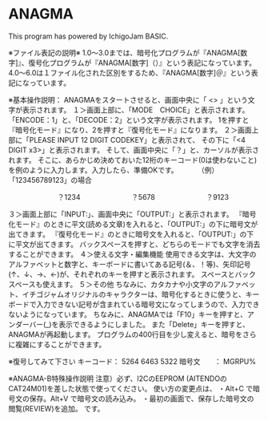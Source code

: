 # ANAGMA
This program has powered by IchigoJam BASIC.

※ファイル表記の説明※
1.0～3.0までは、暗号化プログラムが『ANAGMA[数字]』、復号化プログラムが『ANAGMA[数字]（）』という表記になっています。
4.0～6.0は１ファイル化された区別をするため、『ANAGMA[数字]＠』という表記になっています。

※基本操作説明：
ANAGMAをスタートさせると、画面中央に「 <<ANAGMA>> 」という文字が表示されます。
１＞画面上部に、「MODE　CHOICE」と表示されます。
「ENCODE：1」と、「DECODE：2」という文字が表示されます。
1を押すと『暗号化モード』になり、2を押すと『復号化モード』になります。
２＞画面上部に「PLEASE INPUT 12 DIGIT CODEKEY」と表示されて、
その下に「<4 DIGIT x3>」と表示されます。
そして、画面中央に「？」と、カーソルが表示されます。
そこに、あらかじめ決めておいた12桁のキーコード(0は使わないこと)を例のように入力します。入力したら、準備OKです。
　　　（例）「123456789123」の場合

　　　　　　　？1234
　　　　　　　？5678
　　　　　　　？9123

３＞画面上部に「INPUT:」、画面中央に「OUTPUT:」と表示されます。
『暗号化モード』のときに平文(読める文章)を入れると、「OUTPUT:」の下に暗号文が出てきます。
『復号化モード』のときに暗号文を入れると、「OUTPUT:」の下に平文が出てきます。
バックスペースを押すと、どちらのモードでも文字を消去することができます。
４＞使える文字・編集機能
使用できる文字は、大文字のアルファベットと数字と、キーボードに書いてある記号(＆、！等)、矢印記号(↑、↓、→、←)が、それぞれのキーを押すと表示されます。
スペースとバックスペースも使えます。
５＞その他
ちなみに、カタカナや小文字のアルファベット、イチゴジャムオリジナルのキャラクターは、暗号化するときに使うと、キーボードで入力できない記号が含まれている暗号文になってしまうので、入力できないようになっています。
ちなみに、ANAGMAでは「F10」キーを押すと、アンダーバー(_)を表示できるようにしました。
また「Delete」キーを押すと、ANAGMAが再起動します。
プログラムの400行目を少し変えると、暗号をさらに複雑にすることができます。

※復号してみて下さい
キーコード： 5264 6463 5322
暗号文　　： MGRPU%
 

※ANAGMA-B特殊操作説明
注意）必ず、I2CのEEPROM (AITENDOのCAT24M01)を差した状態で使ってください。
使い方の変更点は、
・Alt+C で暗号文の保存。Alt+V で暗号文の読み込み。
・最初の画面で、保存した暗号文の閲覧(REVIEW)を追加。
です。
